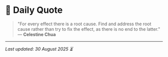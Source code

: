 # 📜 Daily Quote

> "For every effect there is a root cause. Find and address the root cause rather than try to fix the effect, as there is no end to the latter."  
> — **Celestine Chua**

---

_Last updated: 30 August 2025 ⏳_
